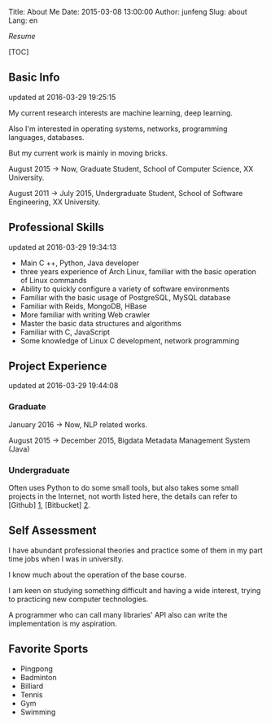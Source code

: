 Title: About Me
Date: 2015-03-08 13:00:00
Author: junfeng
Slug: about
Lang: en

*Resume*

[TOC]

## Basic Info
updated at 2016-03-29 19:25:15

My current research interests are machine learning, deep learning.

Also I'm interested in operating systems, networks, programming languages, databases.

But my current work is mainly in moving bricks.

August 2015 -> Now, Graduate Student, School of Computer Science, XX University.

August 2011 -> July 2015, Undergraduate Student, School of Software Engineering, XX University.

## Professional Skills
updated at 2016-03-29 19:34:13

* Main C ++, Python, Java developer
* three years experience of Arch Linux, familiar with the basic operation of Linux commands
* Ability to quickly configure a variety of software environments
* Familiar with the basic usage of PostgreSQL, MySQL database
* Familiar with Reids, MongoDB, HBase
* More familiar with writing Web crawler
* Master the basic data structures and algorithms
* Familiar with C, JavaScript
* Some knowledge of Linux C development, network programming


## Project Experience
updated at 2016-03-29 19:44:08

### Graduate

January 2016 -> Now, NLP related works.

August 2015 -> December 2015, Bigdata Metadata Management System (Java)
 
### Undergraduate
Often uses Python to do some small tools,
but also takes some small projects in the Internet,
not worth listed here, the details can refer to [Github] [1], [Bitbucket] [2].


## Self Assessment

I have abundant professional theories and practice some of them in my part time jobs when I was in university.

I know much about the operation of the base course.

I am keen on studying something difficult and having a wide interest,
trying to practicing new computer technologies.

A programmer who can call many libraries' API also can write the implementation is my aspiration.

## Favorite Sports

* Pingpong
* Badminton
* Billiard
* Tennis
* Gym
* Swimming


[1]: https://github.com/junfenglx
[2]: https://bitbucket.org/junfeng_hu/

